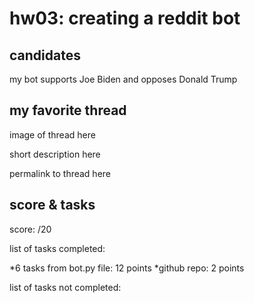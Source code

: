 # hw03: creating a reddit bot

## candidates

my bot supports Joe Biden and opposes Donald Trump

## my favorite thread

image of thread here

short description here

permalink to thread here

## score & tasks 

score: /20

list of tasks completed:

*6 tasks from bot.py file: 12 points
*github repo: 2 points

list of tasks not completed: